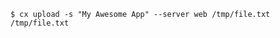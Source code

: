 <!-- usedin: [ _includes/_inlines/Toolbelt/common/upload] - layout:code post: upload_example -->

```
$ cx upload -s "My Awesome App" --server web /tmp/file.txt /tmp/file.txt
```
